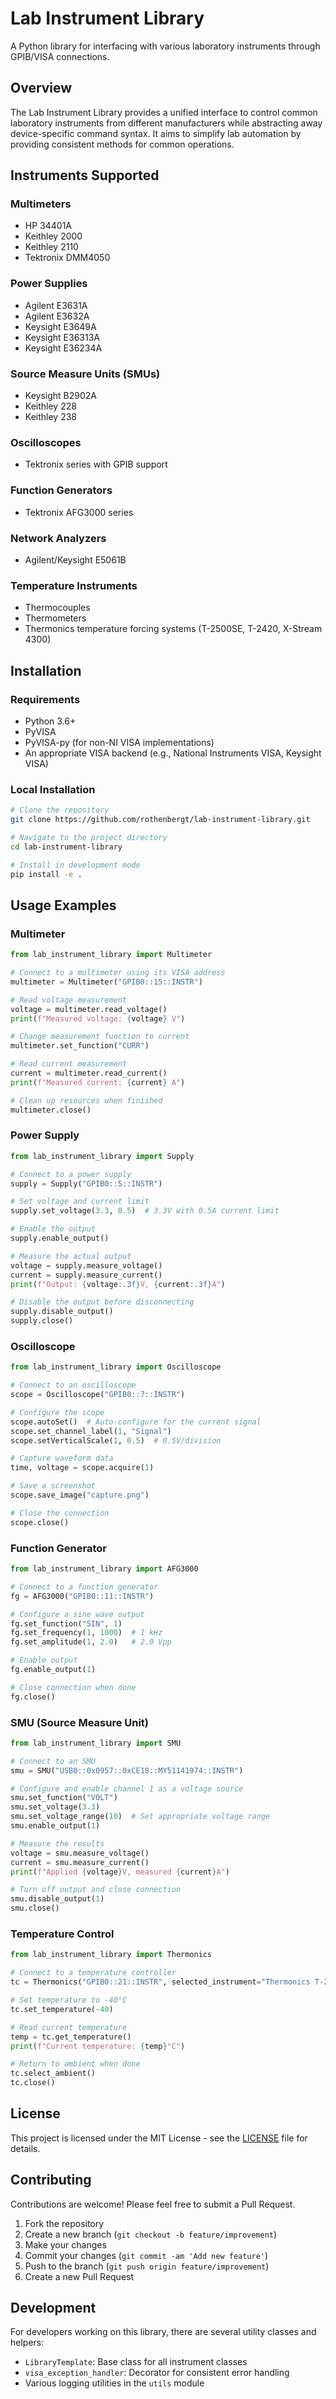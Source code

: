 # Lab Instrument Library

A Python library for interfacing with various laboratory instruments through GPIB/VISA connections.

## Overview

The Lab Instrument Library provides a unified interface to control common laboratory instruments from different manufacturers while abstracting away device-specific command syntax. It aims to simplify lab automation by providing consistent methods for common operations.

## Instruments Supported

### Multimeters

- HP 34401A
- Keithley 2000
- Keithley 2110
- Tektronix DMM4050

### Power Supplies

- Agilent E3631A
- Agilent E3632A
- Keysight E3649A
- Keysight E36313A
- Keysight E36234A

### Source Measure Units (SMUs)

- Keysight B2902A
- Keithley 228
- Keithley 238

### Oscilloscopes

- Tektronix series with GPIB support

### Function Generators

- Tektronix AFG3000 series

### Network Analyzers

- Agilent/Keysight E5061B

### Temperature Instruments

- Thermocouples
- Thermometers
- Thermonics temperature forcing systems (T-2500SE, T-2420, X-Stream 4300)

## Installation

### Requirements

- Python 3.6+
- PyVISA
- PyVISA-py (for non-NI VISA implementations)
- An appropriate VISA backend (e.g., National Instruments VISA, Keysight VISA)

### Local Installation

```bash
# Clone the repository
git clone https://github.com/rothenbergt/lab-instrument-library.git

# Navigate to the project directory
cd lab-instrument-library

# Install in development mode
pip install -e .
```

## Usage Examples

### Multimeter

```python
from lab_instrument_library import Multimeter

# Connect to a multimeter using its VISA address
multimeter = Multimeter("GPIB0::15::INSTR")

# Read voltage measurement
voltage = multimeter.read_voltage()
print(f"Measured voltage: {voltage} V")

# Change measurement function to current
multimeter.set_function("CURR")

# Read current measurement
current = multimeter.read_current()
print(f"Measured current: {current} A")

# Clean up resources when finished
multimeter.close()
```

### Power Supply

```python
from lab_instrument_library import Supply

# Connect to a power supply
supply = Supply("GPIB0::5::INSTR")

# Set voltage and current limit
supply.set_voltage(3.3, 0.5)  # 3.3V with 0.5A current limit

# Enable the output
supply.enable_output()

# Measure the actual output
voltage = supply.measure_voltage()
current = supply.measure_current()
print(f"Output: {voltage:.3f}V, {current:.3f}A")

# Disable the output before disconnecting
supply.disable_output()
supply.close()
```

### Oscilloscope

```python
from lab_instrument_library import Oscilloscope

# Connect to an oscilloscope
scope = Oscilloscope("GPIB0::7::INSTR")

# Configure the scope
scope.autoSet()  # Auto-configure for the current signal
scope.set_channel_label(1, "Signal")
scope.setVerticalScale(1, 0.5)  # 0.5V/division

# Capture waveform data
time, voltage = scope.acquire(1)

# Save a screenshot
scope.save_image("capture.png")

# Close the connection
scope.close()
```

### Function Generator

```python
from lab_instrument_library import AFG3000

# Connect to a function generator
fg = AFG3000("GPIB0::11::INSTR")

# Configure a sine wave output
fg.set_function("SIN", 1)
fg.set_frequency(1, 1000)  # 1 kHz
fg.set_amplitude(1, 2.0)   # 2.0 Vpp

# Enable output
fg.enable_output(1)

# Close connection when done
fg.close()
```

### SMU (Source Measure Unit)

```python
from lab_instrument_library import SMU

# Connect to an SMU
smu = SMU("USB0::0x0957::0xCE18::MY51141974::INSTR")

# Configure and enable channel 1 as a voltage source
smu.set_function("VOLT")
smu.set_voltage(3.3)
smu.set_voltage_range(10)  # Set appropriate voltage range
smu.enable_output(1)

# Measure the results
voltage = smu.measure_voltage()
current = smu.measure_current()
print(f"Applied {voltage}V, measured {current}A")

# Turn off output and close connection
smu.disable_output(1)
smu.close()
```

### Temperature Control

```python
from lab_instrument_library import Thermonics

# Connect to a temperature controller
tc = Thermonics("GPIB0::21::INSTR", selected_instrument="Thermonics T-2500SE")

# Set temperature to -40°C
tc.set_temperature(-40)

# Read current temperature
temp = tc.get_temperature()
print(f"Current temperature: {temp}°C")

# Return to ambient when done
tc.select_ambient()
tc.close()
```

## License

This project is licensed under the MIT License - see the [LICENSE](LICENSE) file for details.

## Contributing

Contributions are welcome! Please feel free to submit a Pull Request.

1. Fork the repository
2. Create a new branch (`git checkout -b feature/improvement`)
3. Make your changes
4. Commit your changes (`git commit -am 'Add new feature'`)
5. Push to the branch (`git push origin feature/improvement`)
6. Create a new Pull Request

## Development

For developers working on this library, there are several utility classes and helpers:

- `LibraryTemplate`: Base class for all instrument classes
- `visa_exception_handler`: Decorator for consistent error handling
- Various logging utilities in the `utils` module
